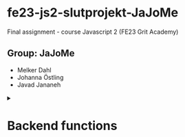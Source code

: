 # fe23-js2-slutprojekt-JaJoMe

Final assignment - course Javascript 2 (FE23 Grit Academy)

## Group: JaJoMe

- Melker Dahl
- Johanna Östling
- Javad Jananeh
<details>
<summary><h1>Backend functions</h1></summary>

<details><summary>
    <h3>functions found in handledatabase.ts</h3>
</summary>

#### readDatabase()

> Reads db.json and returns the object

#### writeDatabase()

> Rewrites db.json with new additions to the users array

</details>
<details>
    
<summary>
        <h3>functions found in users.ts</h3>
    </summary>
    
 #### getUsers()
    
 > Uses readDatabase() and returns the users array in db.json
    
 #### getUsersWithoutPassword
    
 > Same as getUsers() but without the user.password property
    
 #### getUser(id)
    
  > Returns a single user by using find() to match the user.id provided in the paramater
    
 #### logIn(userName, userPassword)
    
 > Loops over getUsers() and returns a single userWithoutPassword if user.name and user.password matches the parameters
 >
 > **json format for this is:**_{"name": "username","password":"password"}_
    
 #### getUserData(userId,dataType)
    
 > Uses getUser(userId) and returns either the user.comments array or the user.posts array depending on the dataType paramater (either "comments" or "posts")
 >
 > **json format for this is:**_{"userId": "user.id","dataType":"comments"|"posts"}_
    
 #### addUser(user)
    
 > Creates a new user and adds it to the users array if the user.name is unique. user.id is randomly generated with crypto.randomUUID(). returns the user excluding the password
 >
 > **json format for this is:**_{"name":"name","password":"password","image":"src for img"}_
    
 #### deleteUser(id)
    
  > Deletes the user whose user.id matches the id provided in the paramater
</details>

<details>
    <summary>
        <h3>functions found in posts.ts</h3>
    </summary>
    
 #### getPost(userId,postId)
    
 > Uses getUser(userid) and returns the post if post.id matches the postId provided in the paramater
 >
 > **json format for this is:**_{"userId":"user.id","postId":"user.posts.postId"}_
    
  #### getCategory(category)
    
 > Returns an array, in chronological order, with all posts that matches post.category to the category provided in the paramater
 >
 > **json format for this is:**_{"category":"League of Legends" | "Bloodborne" | "Palworld"}_
    
 #### addPost(userId, post)
    
 > Creates a new post object and pushes it into user.posts array in the user whose user.id matches the userId provided in the paramater
 >
 > **json format for this is:**_{ "title": "post title","bread": "post content","category":"League of Legends" | "Bloodborne" | "Palworld", "comments":[]}_
    
 #### deletePost(userId, postId)
    
 > Deletes a post object if the user.id and posts.postId matches the userId and postId provided in the paramaters
 >
 > **json format for this is:**_{"userId":"user.id","postId":"user.posts.postId"}_
</details>
<details>
    
<summary>
        <h3>functions found in comments.ts</h3>
    </summary>
    
 #### addComment(userId,postId,commentText)
    
 > Creates a new comment and pushes it into the posts.post.comments array as well as the user.comments array of the user who made the request.
 >
 > **json format for this is:**_{"userId":"user.id","postId":"user.posts.postId","commentText":"the comment"}_
    
  #### deleteComment(commentId)
    
 > Deletes the comment that matches the user.comments.commentId with the commentId provided in the paramater.
 >
 > **json format for this is:**_{"commentId":"user.comments.comment.commentId"}_
</details>

</details>
